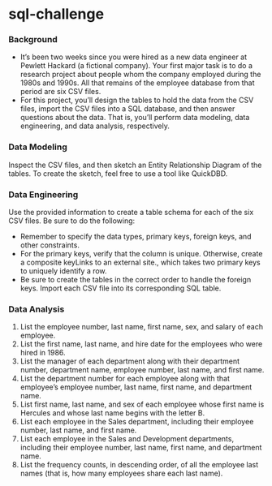# sql-challenge

### Background
- It’s been two weeks since you were hired as a new data engineer at Pewlett Hackard (a fictional company). Your first major task is to do a research project about people whom the company employed during the 1980s and 1990s. All that remains of the employee database from that period are six CSV files.
- For this project, you’ll design the tables to hold the data from the CSV files, import the CSV files into a SQL database, and then answer questions about the data. That is, you’ll perform data modeling, data engineering, and data analysis, respectively.

### Data Modeling
Inspect the CSV files, and then sketch an Entity Relationship Diagram of the tables. To create the sketch, feel free to use a tool like QuickDBD.

### Data Engineering
Use the provided information to create a table schema for each of the six CSV files. Be sure to do the following:
-	Remember to specify the data types, primary keys, foreign keys, and other constraints.
-	For the primary keys, verify that the column is unique. Otherwise, create a composite keyLinks to an external site., which takes two primary keys to uniquely identify a row.
-	Be sure to create the tables in the correct order to handle the foreign keys.
Import each CSV file into its corresponding SQL table.

### Data Analysis
1.	List the employee number, last name, first name, sex, and salary of each employee.
2.	List the first name, last name, and hire date for the employees who were hired in 1986.
3.	List the manager of each department along with their department number, department name, employee number, last name, and first name.
4.	List the department number for each employee along with that employee’s employee number, last name, first name, and department name.
5.	List first name, last name, and sex of each employee whose first name is Hercules and whose last name begins with the letter B.
6.	List each employee in the Sales department, including their employee number, last name, and first name.
7.	List each employee in the Sales and Development departments, including their employee number, last name, first name, and department name.
8.	List the frequency counts, in descending order, of all the employee last names (that is, how many employees share each last name).
